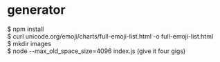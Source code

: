 # generator
$ npm install  
$ curl unicode.org/emoji/charts/full-emoji-list.html -o full-emoji-list.html  
$ mkdir images  
$ node --max_old_space_size=4096 index.js  (give it four gigs)
